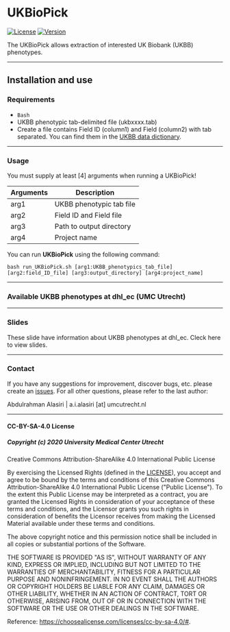 UKBioPick
============
[![License](https://img.shields.io/badge/license-CC--BY--SA--4.0-orange)](https://choosealicense.com/licenses/cc-by-sa-4.0)
[![Version](https://img.shields.io/badge/Version-1.0.0-blue)](https://github.com/CirculatoryHealth/LoFTK)

The UKBioPick allows extraction of interested UK Biobank (UKBB) phenotypes.


--------------

## Installation and use

### Requirements
- `Bash`
- UKBB phenotypic tab-delimited file (ukbxxxx.tab)
- Create a file contains Field ID (column1) and Field (column2) with tab separated. You can find them in the [UKBB data dictionary](https://biobank.ndph.ox.ac.uk/~bbdatan/Data_Dictionary_Showcase.csv).  

--------------

### Usage
You must supply at least [4] arguments when running a UKBioPick!

Arguments                         | Description                      
--------------------------------- | --------------------------------
arg1                              | UKBB phenotypic tab file        
arg2                              | Field ID and Field file         
arg3                              | Path to output directory         
arg4                              | Project name                    


You can run **UKBioPick** using the following command:

```
bash run_UKBioPick.sh [arg1:UKBB_phenotypics_tab_file] [arg2:field_ID_file] [arg3:output_directory] [arg4:project_name]
```
--------------

### Available UKBB phenotypes at dhl_ec (UMC Utrecht)

--------------

### Slides
These slide have information about UKBB phenotypes at dhl_ec. Cleck here to view slides. 

--------------

### Contact

If you have any suggestions for improvement, discover bugs, etc. please create an [issues](https://github.com/CirculatoryHealth/UKBioPick/issues). For all other questions, please refer to the last author:

Abdulrahman Alasiri | a.i.alasiri [at] umcutrecht.nl

--------------

#### CC-BY-SA-4.0 License
##### Copyright (c) 2020 University Medical Center Utrecht

Creative Commons Attribution-ShareAlike 4.0 International Public License

By exercising the Licensed Rights (defined in the [LICENSE](LICENSE)), you accept and agree to be bound by the terms and conditions of this Creative Commons Attribution-ShareAlike 4.0 International Public License ("Public License"). To the extent this Public License may be interpreted as a contract, you are granted the Licensed Rights in consideration of your acceptance of these terms and conditions, and the Licensor grants you such rights in consideration of benefits the Licensor receives from making the Licensed Material available under these terms and conditions.

The above copyright notice and this permission notice shall be included in all copies or substantial portions of the Software.

THE SOFTWARE IS PROVIDED "AS IS", WITHOUT WARRANTY OF ANY KIND, EXPRESS OR IMPLIED, INCLUDING BUT NOT LIMITED TO THE WARRANTIES OF MERCHANTABILITY, FITNESS FOR A PARTICULAR PURPOSE AND NONINFRINGEMENT. IN NO EVENT SHALL THE AUTHORS OR COPYRIGHT HOLDERS BE LIABLE FOR ANY CLAIM, DAMAGES OR OTHER LIABILITY, WHETHER IN AN ACTION OF CONTRACT, TORT OR OTHERWISE, ARISING FROM, OUT OF OR IN CONNECTION WITH THE SOFTWARE OR THE USE OR OTHER DEALINGS IN THE SOFTWARE.

Reference: https://choosealicense.com/licenses/cc-by-sa-4.0/#.
